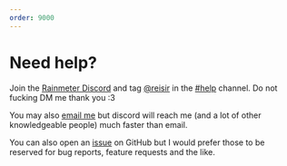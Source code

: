 ```yaml
---
order: 9000
---
```


# Need help? 

Join the [Rainmeter Discord](https://discord.gg/rainmeter) and tag [@reisir](https://github.com/reisir) in the [#help](https://discord.com/channels/148103787259756544/148718731743199233) channel. Do not fucking DM me thank you :3

You may also [email me](mailto:reisirito@gmail.com) but discord will reach me (and a lot of other knowledgeable people) much faster than email.

You can also open an [issue](https://github.com/meters-on-demand/mond-api/issues) on GitHub but I would prefer those to be reserved for bug reports, feature requests and the like. 
